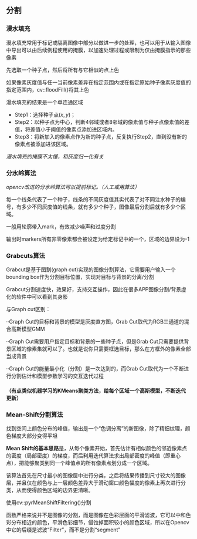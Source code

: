

## 分割		

### 漫水填充		 

漫水填充常用于标记或隔离图像中部分以做进一步的处理，也可以用于从输入图像中导出可以由后续例程使用的掩膜，以加速处理过程或限制为仅由掩膜指示的那些像素		

先选取一个种子点，然后将所有与它相似的点上色			

如果像素灰度值与任一当前像素差异在指定范围内或在指定原始种子像素灰度值的指定范围内，cv::floodFill()将其上色		

漫水填充的结果是一个单连通区域			

- Step1：选择种子点$(x,y)$；		
- Step2：以种子点为中心，判断4邻域或者8邻域的像素值与种子点像素值的差值，将差值小于阈值的像素点添加进区域内。			
- Step3：将新加入的像素点作为新的种子点，反复执行Step2，直到没有新的像素点被添加进该区域。			

*漫水填充的掩膜不太懂，和灰度归一化有关*					



### 分水岭算法		

*opencv改进的分水岭算法可以提前标记。（人工或用算法）*			

每一个线条代表了一个种子，线条的不同灰度值其实代表了对不同注水种子的编号，有多少不同灰度值的线条，就有多少个种子，图像最后分割后就有多少个区域。

一般用轮廓带入mark，有效减少噪声和过度分割			

输出时markers所有非零像素都会被设定为给定标记中的一个，区域的边界设为-1		



### Grabcuts算法			

Grabcut是基于图割(graph cut)实现的图像分割算法，它需要用户输入一个bounding box作为分割目标位置，实现对目标与背景的分离/分割		

Grabcut分割速度快，效果好，支持交互操作，因此在很多APP图像分割/背景虚化的软件中可以看到其身影		

与Graph cut区别：

··Graph Cut的目标和背景的模型是灰度直方图，Grab Cut取代为RGB三通道的混合高斯模型GMM			

··Graph Cut需要用户指定目标和背景的一些种子点，但是Grab Cut只需要提供背景区域的像素集就可以了。也就是说你只需要框选目标，那么在方框外的像素全部当成背景		

··Graph Cut的能量最小化（分割）是一次达到的，而Grab Cut取代为一个不断进行分割估计和模型参数学习的交互迭代过程		

#### （有点类似机器学习的KMeans聚类方法，给每个区域一个高斯模型，不断迭代更新）		



### Mean-Shift分割算法		

找到空间上颜色分布的峰值，输出是一个“色调分离”的新图像，除了精细纹理，颜色梯度大部分变得平坦			

**Mean Shift的基本思路**是，从每个像素开始，首先估计有相似颜色的邻近像素点的密度（局部密度）的梯度，而后利用迭代算法求出局部密度的峰值（即重心点），把能够聚类到同一个峰值点的所有像素点划分成一个区域。		



该算法首先在尺寸最小的图像层中进行分类，之后将结果传播到尺寸较大的图像层，并且仅在颜色与上一层颜色差异大于滑动窗口颜色幅度的像素上再次进行分类，从而使得颜色区域的边界更清晰。		

使用cv::pyrMeanShiftFiltering()分割			

函数严格来说并不是图像的分割，而是图像在色彩层面的平滑滤波，它可以中和色彩分布相近的颜色，平滑色彩细节，侵蚀掉面积较小的颜色区域，所以在Opencv中它的后缀是滤波“Filter”，而不是分割“segment”			






